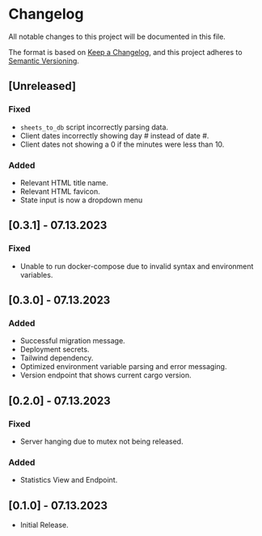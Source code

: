 <!-- markdownlint-disable MD024 -->

# Changelog

All notable changes to this project will be documented in this file.

The format is based on [Keep a Changelog](https://keepachangelog.com/en/1.0.0/),
and this project adheres to [Semantic Versioning](https://semver.org/spec/v2.0.0.html).

## [Unreleased]

### Fixed

- `sheets_to_db` script incorrectly parsing data.
- Client dates incorrectly showing day # instead of date #.
- Client dates not showing a 0 if the minutes were less than 10.

### Added

- Relevant HTML title name.
- Relevant HTML favicon.
- State input is now a dropdown menu

## [0.3.1] - 07.13.2023

### Fixed

- Unable to run docker-compose due to invalid syntax and environment variables.

## [0.3.0] - 07.13.2023

### Added

- Successful migration message.
- Deployment secrets.
- Tailwind dependency.
- Optimized environment variable parsing and error messaging.
- Version endpoint that shows current cargo version.

## [0.2.0] - 07.13.2023

### Fixed

- Server hanging due to mutex not being released.

### Added

- Statistics View and Endpoint.

## [0.1.0] - 07.13.2023

- Initial Release.
